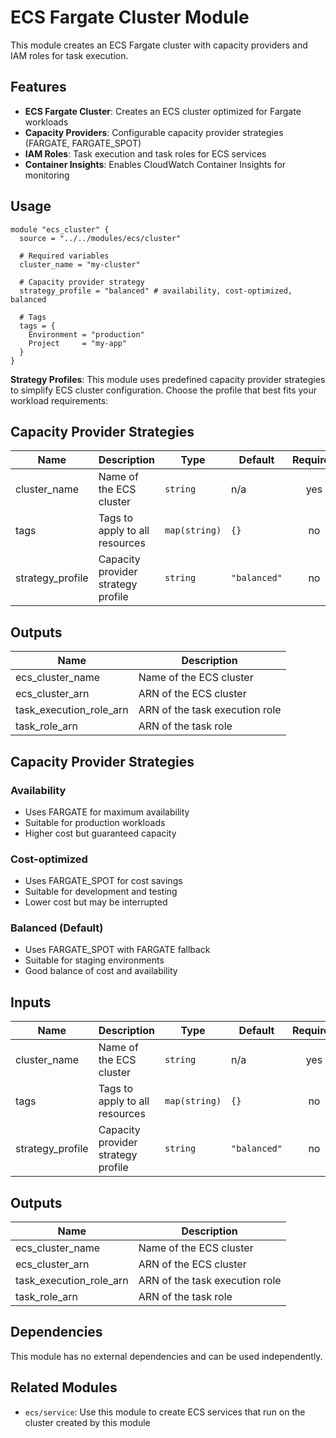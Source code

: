 # ECS Fargate Cluster Module

This module creates an ECS Fargate cluster with capacity providers and IAM roles for task execution.

## Features

- **ECS Fargate Cluster**: Creates an ECS cluster optimized for Fargate workloads
- **Capacity Providers**: Configurable capacity provider strategies (FARGATE, FARGATE_SPOT)
- **IAM Roles**: Task execution and task roles for ECS services
- **Container Insights**: Enables CloudWatch Container Insights for monitoring

## Usage

```hcl
module "ecs_cluster" {
  source = "../../modules/ecs/cluster"

  # Required variables
  cluster_name = "my-cluster"

  # Capacity provider strategy
  strategy_profile = "balanced" # availability, cost-optimized, balanced

  # Tags
  tags = {
    Environment = "production"
    Project     = "my-app"
  }
}
```

**Strategy Profiles**: This module uses predefined capacity provider strategies to simplify ECS cluster configuration. Choose the profile that best fits your workload requirements:

## Capacity Provider Strategies

| Name | Description | Type | Default | Required |
|------|-------------|------|---------|:--------:|
| cluster_name | Name of the ECS cluster | `string` | n/a | yes |
| tags | Tags to apply to all resources | `map(string)` | `{}` | no |
| strategy_profile | Capacity provider strategy profile | `string` | `"balanced"` | no |

## Outputs

| Name | Description |
|------|-------------|
| ecs_cluster_name | Name of the ECS cluster |
| ecs_cluster_arn | ARN of the ECS cluster |
| task_execution_role_arn | ARN of the task execution role |
| task_role_arn | ARN of the task role |

## Capacity Provider Strategies

### Availability
- Uses FARGATE for maximum availability
- Suitable for production workloads
- Higher cost but guaranteed capacity

### Cost-optimized
- Uses FARGATE_SPOT for cost savings
- Suitable for development and testing
- Lower cost but may be interrupted

### Balanced (Default)
- Uses FARGATE_SPOT with FARGATE fallback
- Suitable for staging environments
- Good balance of cost and availability

## Inputs

| Name | Description | Type | Default | Required |
|------|-------------|------|---------|:--------:|
| cluster_name | Name of the ECS cluster | `string` | n/a | yes |
| tags | Tags to apply to all resources | `map(string)` | `{}` | no |
| strategy_profile | Capacity provider strategy profile | `string` | `"balanced"` | no |

## Outputs

| Name | Description |
|------|-------------|
| ecs_cluster_name | Name of the ECS cluster |
| ecs_cluster_arn | ARN of the ECS cluster |
| task_execution_role_arn | ARN of the task execution role |
| task_role_arn | ARN of the task role |

## Dependencies

This module has no external dependencies and can be used independently.

## Related Modules

- `ecs/service`: Use this module to create ECS services that run on the cluster created by this module
